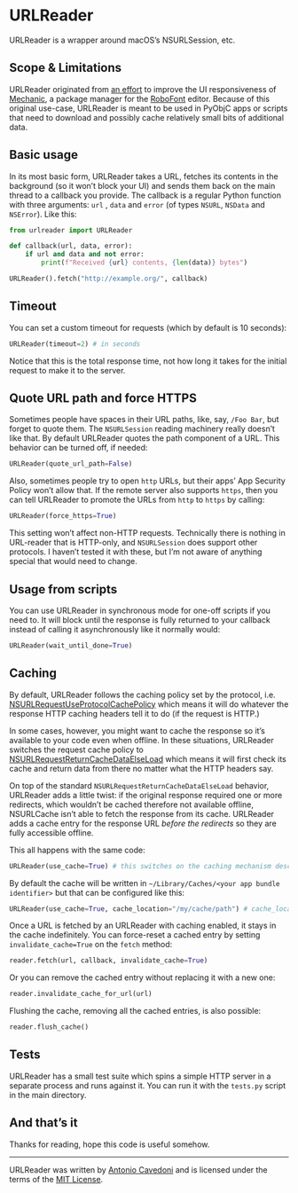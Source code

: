 # URLReader

URLReader is a wrapper around macOS’s NSURLSession, etc. 

## Scope & Limitations

URLReader originated from [an effort](https://github.com/robofont-mechanic/mechanic-2/pull/18) to improve the UI responsiveness of [Mechanic](https://robofontmechanic.com/), a package manager for the [RoboFont](https://www.robofont.com/) editor. Because of this original use-case, URLReader is meant to be used in PyObjC apps or scripts that need to download and possibly cache relatively small bits of additional data. 

## Basic usage

In its most basic form, URLReader takes a URL, fetches its contents in the background (so it won’t block your UI) and sends them back on the main thread to a callback you provide. The callback is a regular Python function with three arguments: `url` , `data` and `error` (of types `NSURL`, `NSData` and `NSError`). Like this:

```python
from urlreader import URLReader

def callback(url, data, error):
    if url and data and not error:
        print(f"Received {url} contents, {len(data)} bytes")

URLReader().fetch("http://example.org/", callback)
```

## Timeout

You can set a custom timeout for requests (which by default is 10 seconds):

```python
URLReader(timeout=2) # in seconds
```

Notice that this is the total response time, not how long it takes for the initial request to make it to the server. 

## Quote URL path and force HTTPS

Sometimes people have spaces in their URL paths, like, say, `/Foo Bar`, but forget to quote them. The `NSURLSession` reading machinery really doesn’t like that. By default URLReader quotes the path component of a URL. This behavior can be turned off, if needed:

```python
URLReader(quote_url_path=False)
```

Also, sometimes people try to open `http` URLs, but their apps’ App Security Policy won’t allow that. If the remote server also supports `https`, then you can tell URLReader to promote the URLs from `http` to `https` by calling:

```python
URLReader(force_https=True)
```

This setting won’t affect non-HTTP requests. Technically there is nothing in URL-reader that is HTTP-only, and `NSURLSession` does support other protocols. I haven’t tested it with these, but I’m not aware of anything special that would need to change. 

## Usage from scripts

You can use URLReader in synchronous mode for one-off scripts if you need to. It will block until the response is fully returned to your callback instead of calling it asynchronously like it normally would:

```python
URLReader(wait_until_done=True)
```

## Caching

By default, URLReader follows the caching policy set by the protocol, i.e. [NSURLRequestUseProtocolCachePolicy](https://developer.apple.com/documentation/foundation/nsurlrequestcachepolicy/nsurlrequestuseprotocolcachepolicy) which means it will do whatever the response HTTP caching headers tell it to do (if the request is HTTP.)

In some cases, however, you might want to cache the response so it’s available to your code even when offline. In these situations, URLReader switches the request cache policy to [NSURLRequestReturnCacheDataElseLoad](https://developer.apple.com/documentation/foundation/nsurlrequestcachepolicy/nsurlrequestreturncachedataelseload) which means it will first check its cache and return data from there no matter what the HTTP headers say. 

On top of the standard `NSURLRequestReturnCacheDataElseLoad` behavior, URLReader adds a little twist: if the original response required one or more redirects, which wouldn’t be cached therefore not available offline, NSURLCache isn’t able to fetch the response from its cache. URLReader adds a cache entry for the response URL *before the redirects* so they are fully accessible offline.

This all happens with the same code: 

```python 
URLReader(use_cache=True) # this switches on the caching mechanism described above
``` 

By default the cache will be written in `~/Library/Caches/<your app bundle identifier>` but that can be configured like this:

```python
URLReader(use_cache=True, cache_location="/my/cache/path") # cache_location can be either a string path or an NSURL
```

Once a URL is fetched by an URLReader with caching enabled, it stays in the cache indefinitely. You can force-reset a cached entry by setting `invalidate_cache=True` on the `fetch` method:

```python
reader.fetch(url, callback, invalidate_cache=True)
```

Or you can remove the cached entry without replacing it with a new one:

```python
reader.invalidate_cache_for_url(url)
```

Flushing the cache, removing all the cached entries, is also possible:

```python
reader.flush_cache()
```

## Tests

URLReader has a small test suite which spins a simple HTTP server in a separate process and runs against it. You can run it with the `tests.py` script in the main directory.

## And that’s it

Thanks for reading, hope this code is useful somehow.

---

URLReader was written by [Antonio Cavedoni](mailto:antonio@cavedoni.org) and is licensed under the terms of the [MIT License](https://github.com/verbosus/urlreader/blob/master/LICENSE).
